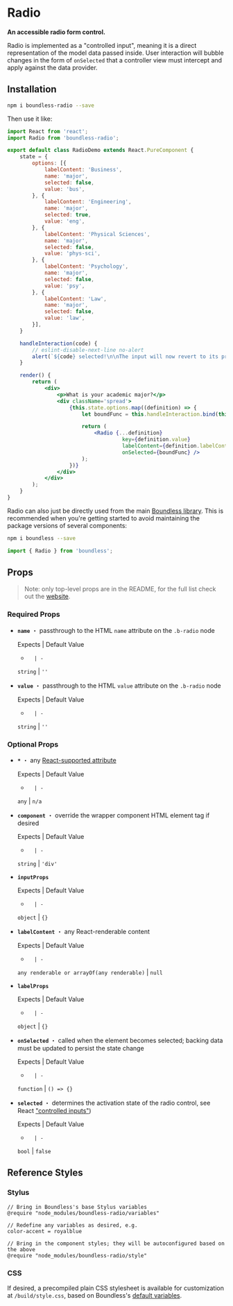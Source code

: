 <!---
THIS IS AN AUTOGENERATED FILE. EDIT PACKAGES/BOUNDLESS-RADIO/INDEX.JS INSTEAD.
-->
# Radio

__An accessible radio form control.__

Radio is implemented as a "controlled input", meaning it is a direct representation of the model data passed inside. User interaction will bubble changes in the form of `onSelected` that a controller view must intercept and apply against the data provider.

## Installation

```bash
npm i boundless-radio --save
```

Then use it like:


```jsx
import React from 'react';
import Radio from 'boundless-radio';

export default class RadioDemo extends React.PureComponent {
    state = {
        options: [{
            labelContent: 'Business',
            name: 'major',
            selected: false,
            value: 'bus',
        }, {
            labelContent: 'Engineering',
            name: 'major',
            selected: true,
            value: 'eng',
        }, {
            labelContent: 'Physical Sciences',
            name: 'major',
            selected: false,
            value: 'phys-sci',
        }, {
            labelContent: 'Psychology',
            name: 'major',
            selected: false,
            value: 'psy',
        }, {
            labelContent: 'Law',
            name: 'major',
            selected: false,
            value: 'law',
        }],
    }

    handleInteraction(code) {
        // eslint-disable-next-line no-alert
        alert(`${code} selected!\n\nThe input will now revert to its previous state because this demo does not persist model changes.`);
    }

    render() {
        return (
            <div>
                <p>What is your academic major?</p>
                <div className='spread'>
                    {this.state.options.map((definition) => {
                        let boundFunc = this.handleInteraction.bind(this, definition.value);

                        return (
                            <Radio {...definition}
                                     key={definition.value}
                                     labelContent={definition.labelContent}
                                     onSelected={boundFunc} />
                        );
                    })}
                </div>
            </div>
        );
    }
}
```



Radio can also just be directly used from the main [Boundless library](https://www.npmjs.com/package/boundless). This is recommended when you're getting started to avoid maintaining the package versions of several components:

```bash
npm i boundless --save
```

```js
import { Radio } from 'boundless';
```



## Props

> Note: only top-level props are in the README, for the full list check out the [website](http://boundless.js.org/Radio).

### Required Props

- __`name`__ ・ passthrough to the HTML `name` attribute on the `.b-radio` node

  Expects | Default Value
  -       | -
  `string` | `''`

- __`value`__ ・ passthrough to the HTML `value` attribute on the `.b-radio` node

  Expects | Default Value
  -       | -
  `string` | `''`


### Optional Props

- __`*`__ ・ any [React-supported attribute](https://facebook.github.io/react/docs/tags-and-attributes.html#html-attributes)

  Expects | Default Value
  -       | -
  `any` | `n/a`

- __`component`__ ・ override the wrapper component HTML element tag if desired

  Expects | Default Value
  -       | -
  `string` | `'div'`

- __`inputProps`__

  Expects | Default Value
  -       | -
  `object` | `{}`

- __`labelContent`__ ・ any React-renderable content

  Expects | Default Value
  -       | -
  `any renderable or arrayOf(any renderable)` | `null`

- __`labelProps`__

  Expects | Default Value
  -       | -
  `object` | `{}`

- __`onSelected`__ ・ called when the element becomes selected; backing data must be updated to persist the state change

  Expects | Default Value
  -       | -
  `function` | `() => {}`

- __`selected`__ ・ determines the activation state of the radio control, see React ["controlled inputs"](https://facebook.github.io/react/docs/forms.html#controlled-components))

  Expects | Default Value
  -       | -
  `bool` | `false`


## Reference Styles
### Stylus
```stylus
// Bring in Boundless's base Stylus variables
@require "node_modules/boundless-radio/variables"

// Redefine any variables as desired, e.g.
color-accent = royalblue

// Bring in the component styles; they will be autoconfigured based on the above
@require "node_modules/boundless-radio/style"
```

### CSS
If desired, a precompiled plain CSS stylesheet is available for customization at `/build/style.css`, based on Boundless's [default variables](https://github.com/enigma-io/boundless/blob/master/variables.styl).


